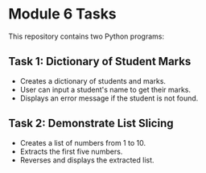 # Module 6 Tasks

This repository contains two Python programs:

## Task 1: Dictionary of Student Marks
- Creates a dictionary of students and marks.
- User can input a student's name to get their marks.
- Displays an error message if the student is not found.

## Task 2: Demonstrate List Slicing
- Creates a list of numbers from 1 to 10.
- Extracts the first five numbers.
- Reverses and displays the extracted list.
